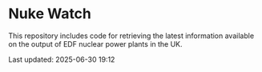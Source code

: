 # Nuke Watch

This repository includes code for retrieving the latest information available on the output of EDF nuclear power plants in the UK.

Last updated: 2025-06-30 19:12